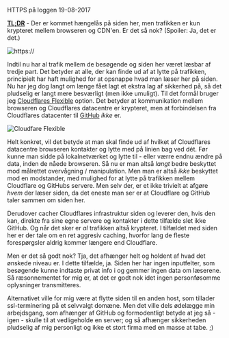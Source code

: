 HTTPS p&aring; loggen
19-08-2017


**[TL;DR](http://en.wikipedia.org/wiki/Wikipedia:Too_long;_didn't_read)** - Der er kommet hængelås på siden her, men trafikken er kun krypteret mellem browseren og CDN'en. Er det så nok? (Spoiler: Ja, det er det.)

![https://](https://log.logiskhave.dk/static/20170819_https.jpg)

Indtil nu har al trafik mellem de besøgende og siden her været læsbar af tredje part. Det betyder at alle, der kan finde ud af at lytte på trafikken, principielt har haft mulighed for at opsnappe hvad man læser her på siden. Nu har jeg dog langt om længe fået lagt et ekstra lag af sikkerhed på, så det pludselig er langt mere besværligt (men ikke umuligt). Til det formål bruger jeg [Cloudflares Flexible](https://www.cloudflare.com/ssl/) option. Det betyder at kommunikation mellem browseren og Cloudflares datacentre er krypteret, men at forbindelsen fra Cloudflares datacenter til [GitHub](https://github.com/) _ikke_ er.

<img class="screen" src="https://log.logiskhave.dk/static/20170819_cloudflare-flexible-ssl.jpg" alt="Cloudfare Flexible">

Helt konkret, vil det betyde at man skal finde ud af hvilket af Cloudflares datacentre browseren kontakter og lytte med på linien bag ved dét. Før kunne man sidde på lokalnetværket og lytte til - eller værre endnu ændre på data, inden de nåede browseren. Så nu er man altså _langt_ bedre beskyttet mod målrettet overvågning / manipulation. Men man er altså _ikke_ beskyttet mod en modstander, med mulighed for at lytte på trafikken mellem Cloudflare og GitHubs servere. Men selv der, er et ikke trivielt at afgøre _hvem_ der læser siden, da det eneste man ser er at Cloudflare og GitHub taler sammen om siden her.

Derudover cacher Cloudflares infrastruktur siden og leverer den, hvis den kan, direkte fra sine egne servere og kontakter i dette tilfælde slet ikke GitHub. Og når det sker er _al_ trafikken altså krypteret. I tilfældet med siden her er der tale om en ret aggresiv caching, hvorfor lang de fleste forespørgsler aldrig kommer længere end Cloudflare.

Men er det så godt nok? Tja, det afhænger helt og holdent af hvad det ønskede niveau er. I dette tilfælde, ja. Siden her har ingen inputfelter, som besøgende kunne indtaste privat info i og gemmer ingen data om læserene. Så ræsonnementet for mig er, at det er godt nok idet ingen personføsomme oplysninger transmitteres.

Alternativet ville for mig være at flytte siden til en anden host, som tillader ssl-terminering på et selvvalgt domæne. Men det ville dels ødelægge min arbejdsgang, som afhænger af GitHub og formodentligt betyde at jeg så - igen - skulle til at vedligeholde en server; og så afhænger sikkerheden pludselig af mig personligt og ikke et stort firma med en masse at tabe. ;)

